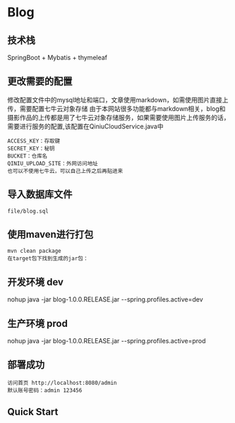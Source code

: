 # Blog

## 技术栈
SpringBoot + Mybatis + thymeleaf

## 更改需要的配置
修改配置文件中的mysql地址和端口，文章使用markdown，如需使用图片直接上传，需要配置七牛云对象存储
由于本网站很多功能都与markdown相关，blog和摄影作品的上传都是用了七牛云对象存储服务，如果需要使用图片上传服务的话，需要进行服务的配置,该配置在QiniuCloudService.java中
```
ACCESS_KEY：存取键
SECRET_KEY：秘钥
BUCKET：仓库名
QINIU_UPLOAD_SITE：外网访问地址
也可以不使用七牛云，可以自己上传之后再贴进来
```

## 导入数据库文件
```
file/blog.sql
```

## 使用maven进行打包
```
mvn clean package
在target包下找到生成的jar包：
```

## 开发环境 dev
nohup java -jar blog-1.0.0.RELEASE.jar --spring.profiles.active=dev

## 生产环境 prod
nohup java -jar blog-1.0.0.RELEASE.jar --spring.profiles.active=prod

## 部署成功
```
访问首页 http://localhost:8080/admin 
默认账号密码：admin 123456
```
## Quick Start
